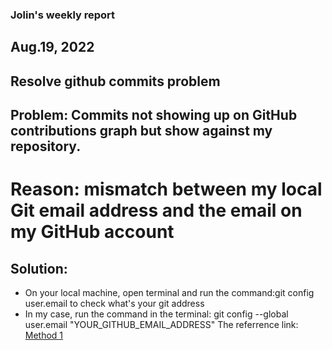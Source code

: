 ### Jolin's weekly report
## Aug.19, 2022   
## Resolve github commits problem
## Problem: Commits not showing up on GitHub contributions graph but show against my repository.

# Reason: mismatch between my local Git email address and the email on my GitHub account

## Solution: 
- On your local machine, open terminal and run the command:git config user.email  to check what's your git address
- In my case, run the command in the terminal: git config --global user.email "YOUR_GITHUB_EMAIL_ADDRESS"
The referrence link: [Method 1](https://medium.com/@soufianerafik/commits-not-showing-up-on-github-contributions-graph-c3b539ad42a1)

